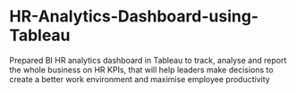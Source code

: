 # HR-Analytics-Dashboard-using-Tableau

Prepared BI HR analytics dashboard in Tableau to track, analyse and report the whole business on HR KPIs, that will help leaders make decisions to create a better work environment and maximise employee productivity
